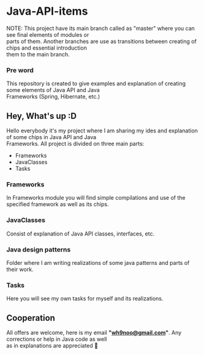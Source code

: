 # Java-API-items
NOTE: This project have its main branch called as "master" where you can see final elements of modules or  
parts of them. Another branches are use as transitions between creating of chips and essential introduction  
them to the main branch.  

### Pre word  
This repository is created to give examples and explanation of creating some elements of Java API and Java  
Frameworks (Spring, Hibernate, etc.)  

## Hey, What's up :D  
Hello everybody it's my project where I am sharing my ides and explanation of some chips in Java API and Java  
Frameworks. All project is divided on three main parts:  
* Frameworks  
* JavaClasses  
* Tasks  

### Frameworks  
In Frameworks module you will find simple compilations and use of the specified framework as well as its chips.  

### JavaClasses  
Consist of explanation of Java API classes, interfaces, etc.  

### Java design patterns
Folder where I am writing realizations of some java patterns and parts of their work.  

### Tasks  
Here you will see my own tasks for myself and its realizations.  

## Cooperation  
All offers are welcome, here is my email **"wh9noo@gmail.com"**. Any corrections or help in Java code as well  
as in explanations are appreciated :hugs: